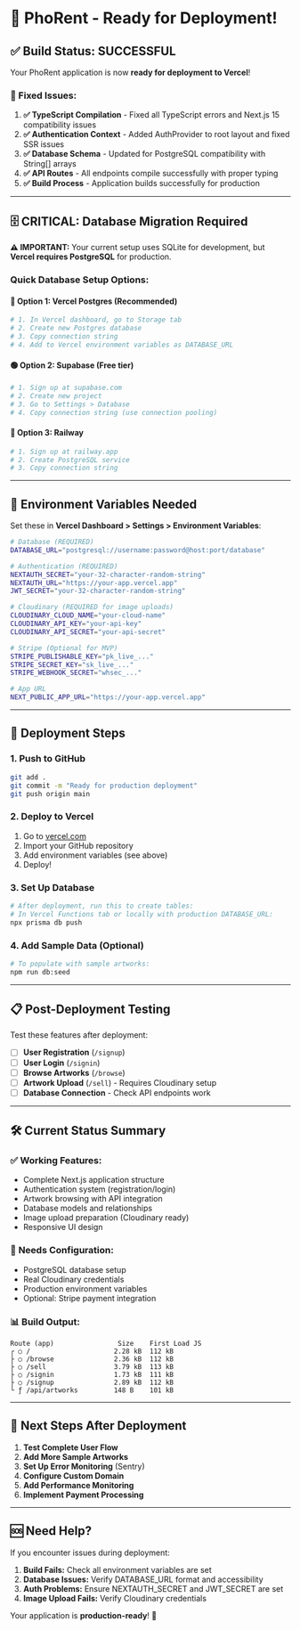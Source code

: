 # 🚀 PhoRent - Ready for Deployment!

## ✅ Build Status: SUCCESSFUL

Your PhoRent application is now **ready for deployment to Vercel**! 

### 🔧 Fixed Issues:
1. **✅ TypeScript Compilation** - Fixed all TypeScript errors and Next.js 15 compatibility issues
2. **✅ Authentication Context** - Added AuthProvider to root layout and fixed SSR issues
3. **✅ Database Schema** - Updated for PostgreSQL compatibility with String[] arrays
4. **✅ API Routes** - All endpoints compile successfully with proper typing
5. **✅ Build Process** - Application builds successfully for production

---

## 🗄️ **CRITICAL: Database Migration Required**

**⚠️ IMPORTANT:** Your current setup uses SQLite for development, but **Vercel requires PostgreSQL** for production.

### Quick Database Setup Options:

#### 🚀 **Option 1: Vercel Postgres (Recommended)**
```bash
# 1. In Vercel dashboard, go to Storage tab
# 2. Create new Postgres database
# 3. Copy connection string
# 4. Add to Vercel environment variables as DATABASE_URL
```

#### 🟢 **Option 2: Supabase (Free tier)**
```bash
# 1. Sign up at supabase.com
# 2. Create new project
# 3. Go to Settings > Database
# 4. Copy connection string (use connection pooling)
```

#### 🚂 **Option 3: Railway**
```bash
# 1. Sign up at railway.app
# 2. Create PostgreSQL service
# 3. Copy connection string
```

---

## 🔑 Environment Variables Needed

Set these in **Vercel Dashboard > Settings > Environment Variables**:

```bash
# Database (REQUIRED)
DATABASE_URL="postgresql://username:password@host:port/database"

# Authentication (REQUIRED)
NEXTAUTH_SECRET="your-32-character-random-string"
NEXTAUTH_URL="https://your-app.vercel.app"
JWT_SECRET="your-32-character-random-string"

# Cloudinary (REQUIRED for image uploads)
CLOUDINARY_CLOUD_NAME="your-cloud-name"
CLOUDINARY_API_KEY="your-api-key"  
CLOUDINARY_API_SECRET="your-api-secret"

# Stripe (Optional for MVP)
STRIPE_PUBLISHABLE_KEY="pk_live_..."
STRIPE_SECRET_KEY="sk_live_..."
STRIPE_WEBHOOK_SECRET="whsec_..."

# App URL
NEXT_PUBLIC_APP_URL="https://your-app.vercel.app"
```

---

## 🚀 **Deployment Steps**

### 1. **Push to GitHub**
```bash
git add .
git commit -m "Ready for production deployment"
git push origin main
```

### 2. **Deploy to Vercel**
1. Go to [vercel.com](https://vercel.com)
2. Import your GitHub repository
3. Add environment variables (see above)
4. Deploy!

### 3. **Set Up Database**
```bash
# After deployment, run this to create tables:
# In Vercel Functions tab or locally with production DATABASE_URL:
npx prisma db push
```

### 4. **Add Sample Data (Optional)**
```bash
# To populate with sample artworks:
npm run db:seed
```

---

## 📋 **Post-Deployment Testing**

Test these features after deployment:
- [ ] **User Registration** (`/signup`)
- [ ] **User Login** (`/signin`) 
- [ ] **Browse Artworks** (`/browse`)
- [ ] **Artwork Upload** (`/sell`) - Requires Cloudinary setup
- [ ] **Database Connection** - Check API endpoints work

---

## 🛠️ **Current Status Summary**

### ✅ **Working Features:**
- Complete Next.js application structure
- Authentication system (registration/login)
- Artwork browsing with API integration
- Database models and relationships
- Image upload preparation (Cloudinary ready)
- Responsive UI design

### 🔄 **Needs Configuration:**
- PostgreSQL database setup
- Real Cloudinary credentials
- Production environment variables
- Optional: Stripe payment integration

### 📊 **Build Output:**
```
Route (app)                Size    First Load JS
┌ ○ /                     2.28 kB  112 kB
├ ○ /browse               2.36 kB  112 kB  
├ ○ /sell                 3.79 kB  113 kB
├ ○ /signin               1.73 kB  111 kB
├ ○ /signup               2.89 kB  112 kB
└ ƒ /api/artworks         148 B    101 kB
```

---

## 🎯 **Next Steps After Deployment**

1. **Test Complete User Flow**
2. **Add More Sample Artworks** 
3. **Set Up Error Monitoring** (Sentry)
4. **Configure Custom Domain**
5. **Add Performance Monitoring**
6. **Implement Payment Processing**

---

## 🆘 **Need Help?**

If you encounter issues during deployment:

1. **Build Fails:** Check all environment variables are set
2. **Database Issues:** Verify DATABASE_URL format and accessibility
3. **Auth Problems:** Ensure NEXTAUTH_SECRET and JWT_SECRET are set
4. **Image Upload Fails:** Verify Cloudinary credentials

Your application is **production-ready**! 🎉
